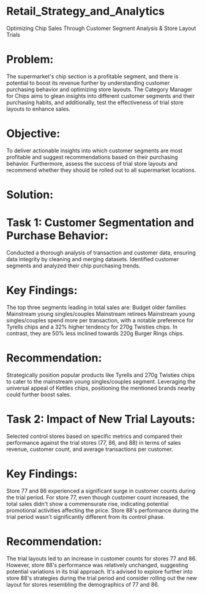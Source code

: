 # Retail_Strategy_and_Analytics
Optimizing Chip Sales Through Customer Segment Analysis &amp; Store Layout Trials

# Problem:
The supermarket's chip section is a profitable segment, and there is potential to boost its revenue further by understanding customer purchasing behavior and optimizing store layouts. The Category Manager for Chips aims to glean insights into different customer segments and their purchasing habits, and additionally, test the effectiveness of trial store layouts to enhance sales.

# Objective:
To deliver actionable insights into which customer segments are most profitable and suggest recommendations based on their purchasing behavior. Furthermore, assess the success of trial store layouts and recommend whether they should be rolled out to all supermarket locations.

# Solution:
# Task 1: Customer Segmentation and Purchase Behavior:

Conducted a thorough analysis of transaction and customer data, ensuring data integrity by cleaning and merging datasets.
Identified customer segments and analyzed their chip purchasing trends.

# Key Findings:

The top three segments leading in total sales are:
Budget older families
Mainstream young singles/couples
Mainstream retirees
Mainstream young singles/couples spend more per transaction, with a notable preference for Tyrells chips and a 32% higher tendency for 270g Twisties chips. In contrast, they are 50% less inclined towards 220g Burger Rings chips.

# Recommendation:

Strategically position popular products like Tyrells and 270g Twisties chips to cater to the mainstream young singles/couples segment. Leveraging the universal appeal of Kettles chips, positioning the mentioned brands nearby could further boost sales.

# Task 2: Impact of New Trial Layouts:

Selected control stores based on specific metrics and compared their performance against the trial stores (77, 86, and 88) in terms of sales revenue, customer count, and average transactions per customer.

# Key Findings:

Store 77 and 86 experienced a significant surge in customer counts during the trial period.
For store 77, even though customer count increased, the total sales didn't show a commensurate rise, indicating potential promotional activities affecting the price.
Store 88's performance during the trial period wasn't significantly different from its control phase.

# Recommendation:

The trial layouts led to an increase in customer counts for stores 77 and 86. However, store 88's performance was relatively unchanged, suggesting potential variations in its trial approach. It's advised to explore further into store 88's strategies during the trial period and consider rolling out the new layout for stores resembling the demographics of 77 and 86.

